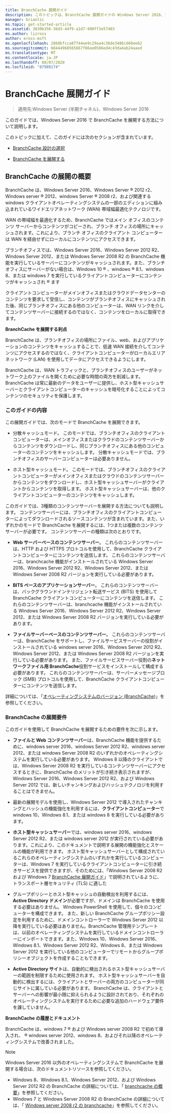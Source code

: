 ```yaml
---
title: BranchCache 展開ガイド
description: このトピックは、BranchCache 展開ガイドの Windows Server 2016、ブランチ オフィスに WAN 帯域幅使用量を最適化するために分散され、ホスト型キャッシュ モードで BranchCache を展開する方法を示しますの一部
manager: brianlic
ms.topic: get-started-article
ms.assetid: 3830b356-36d3-44f9-a1d7-990ff3e57403
ms.author: lizross
author: eross-msft
ms.openlocfilehash: 2868bfcca87f44ee9c29aa4c36de3486c660ee62
ms.sourcegitcommit: 68444968565667f86ee0586ed4c43da4ab24aaed
ms.translationtype: MT
ms.contentlocale: ja-JP
ms.lasthandoff: 08/07/2020
ms.locfileid: "87989174"
---
```

# <a name="branchcache-deployment-guide"></a>BranchCache 展開ガイド

>適用先:Windows Server (半期チャネル)、Windows Server 2016

このガイドでは、Windows Server 2016 で BranchCache を展開する方法について説明します。

このトピックに加えて、このガイドには次のセクションが含まれています。

-   [BranchCache 設計の選択](../../branchcache/plan/Choosing-a-BranchCache-Design.md)

-   [BranchCache を展開する](../../branchcache/deploy/Deploy-BranchCache.md)

## <a name="branchcache-deployment-overview"></a>BranchCache の展開の概要

BranchCache は、Windows Server 2016、Windows Server &reg; 2012 r2、Windows server &reg; 2012、windows Server &reg; 2008 r2、および関連する windows クライアントオペレーティングシステムの一部のエディションに組み込まれているワイドエリアネットワーク (WAN) 帯域幅最適化テクノロジです。

WAN の帯域幅を最適化するため、BranchCache ではメイン オフィスのコンテンツ サーバーからコンテンツがコピーされ、ブランチ オフィスの場所にキャッシュされます。これにより、ブランチ オフィスのクライアント コンピューターは WAN を経由せずにローカルにコンテンツにアクセスできます。

ブランチオフィスでは、Windows Server 2016、Windows Server 2012 R2、Windows Server 2012、または Windows Server 2008 R2 の BranchCache 機能を実行しているサーバーにコンテンツがキャッシュされます。また、ブランチオフィスにサーバーがない場合は、Windows 10 &reg; 、windows &reg; 8.1、windows 8、または windows 7 を実行しているクライアントコンピューターにコンテンツがキャッシュされ &reg; ます

クライアントコンピューターがメインオフィスまたはクラウドデータセンターのコンテンツを要求して受信し、コンテンツがブランチオフィスにキャッシュされた後、同じブランチオフィスにある他のコンピューターは、WAN リンクを介してコンテンツサーバーに接続するのではなく、コンテンツをローカルに取得できます。

**BranchCache を展開する利点**

BranchCache は、ブランチオフィスの場所にファイル、web、およびアプリケーションのコンテンツをキャッシュすることで、低速 WAN 接続を介してコンテンツにアクセスするのではなく、クライアントコンピューターがローカルエリアネットワーク (LAN) を使用してデータにアクセスできるようにします。

BranchCache は、WAN トラフィックと、ブランチオフィスのユーザーがネットワーク上のファイルを開くために必要な時間の両方を削減します。  BranchCache は常に最新のデータをユーザーに提供し、ホスト型キャッシュサーバーとクライアントコンピューターのキャッシュを暗号化することによってコンテンツのセキュリティを保護します。

### <a name="what-this-guide-provides"></a>このガイドの内容
この展開ガイドでは、次のモードで BranchCache を展開できます。

-   分散キャッシュモード。 このモードでは、ブランチオフィスのクライアントコンピューターは、メインオフィスまたはクラウドのコンテンツサーバーからコンテンツをダウンロードし、同じブランチオフィスにある他のコンピューターのコンテンツをキャッシュします。 分散キャッシュモードでは、ブランチオフィスのサーバーコンピューターは必要ありません。

-   ホスト型キャッシュモード。 このモードでは、ブランチオフィスのクライアントコンピューターがメインオフィスまたはクラウドのコンテンツサーバーからコンテンツをダウンロードし、ホスト型キャッシュサーバーがクライアントからコンテンツを取得します。 ホスト型キャッシュサーバーは、他のクライアントコンピューターのコンテンツをキャッシュします。

このガイドでは、3種類のコンテンツサーバーを展開する方法についても説明します。 コンテンツサーバーには、ブランチオフィスのクライアントコンピューターによってダウンロードされるソースコンテンツが含まれています。また、いずれかのモードで BranchCache を展開するには、1つまたは複数のコンテンツサーバーが必要です。 コンテンツサーバーの種類は次のとおりです。

-   **Web サーバーベースのコンテンツサーバー**。 これらのコンテンツサーバーは、HTTP および HTTPS プロトコルを使用して、BranchCache クライアントコンピューターにコンテンツを送信します。 これらのコンテンツサーバーは、branchcache 機能がインストールされている Windows Server 2016、Windows Server 2012 R2、Windows Server 2012、または Windows Server 2008 R2 バージョンを実行している必要があります。

-   **BITS ベースのアプリケーションサーバー**。 これらのコンテンツサーバーは、バックグラウンドインテリジェント転送サービス (BITS) を使用して BranchCache クライアントコンピューターにコンテンツを送信します。 これらのコンテンツサーバーは、branchcache 機能がインストールされている Windows Server 2016、Windows Server 2012 R2、Windows Server 2012、または Windows Server 2008 R2 バージョンを実行している必要があります。

-   **ファイルサーバーベースのコンテンツサーバー**。 これらのコンテンツサーバーは、BranchCache をサポートし、ファイルサービスサーバーの役割がインストールされている windows server 2016、Windows Server 2012 R2、Windows Server 2012、または Windows Server 2008 R2 バージョンを実行している必要があります。 また、ファイルサービスサーバー役割の**ネットワークファイル用 BranchCache**役割サービスをインストールして構成する必要があります。 これらのコンテンツサーバーは、サーバーメッセージブロック (SMB) プロトコルを使用して、BranchCache クライアントコンピューターにコンテンツを送信します。

詳細については、「[オペレーティングシステムのバージョン (BranchCache](../branchcache.md#bkmk_os))」を参照してください。

### <a name="branchcache-deployment-requirements"></a>BranchCache の展開要件

このガイドを使用して BranchCache を展開するための要件を次に示します。

-   **ファイルと Web コンテンツサーバー**は、BranchCache 機能を提供するために、windows server 2016、windows Server 2012 R2、windows server 2012、または windows Server 2008 R2 のいずれかのオペレーティングシステムを実行している必要があります。 Windows 8 以降のクライアントでは、Windows Server 2008 R2 を実行しているコンテンツサーバーにアクセスするときに、BranchCache のメリットが引き続き表示されますが、Windows Server 2016、Windows Server 2012 R2、および Windows Server 2012 では、新しいチャンキングおよびハッシュテクノロジを利用することはできません。

-   最新の展開モデルを使用し、Windows Server 2012 で導入されたチャンキングとハッシュの機能強化を利用するには、**クライアントコンピューター**で windows 10、Windows 8.1、または windows 8 を実行している必要があります。

-   **ホスト型キャッシュサーバー**では、windows server 2016、windows Server 2012 R2、または windows server 2012 が実行されている必要があります。これにより、このドキュメントで説明する展開の機能強化とスケールの機能が利用できます。  ホスト型キャッシュサーバーとして構成されているこれらのオペレーティングシステムのいずれかを実行しているコンピューターは、Windows 7 を実行しているクライアントコンピューターに引き続きサービスを提供できますが、そのためには、「Windows Server 2008 R2 および Windows 7 [BranchCache 展開ガイド](/previous-versions/windows/it-pro/windows-server-2008-R2-and-2008/ee649232(v=ws.10))」で説明されているように、トランスポート層セキュリティ (TLS) に適した

-   グループポリシーとホスト型キャッシュの自動検出を利用するには、 **Active Directory ドメイン**が必要ですが、ドメインは BranchCache を使用する必要はありません。  Windows PowerShell を使用して、個々のコンピューターを構成できます。 また、新しい BranchCache グループポリシー設定を利用するために、ドメインコントローラーで Windows Server 2012 以降を実行している必要はありません。BranchCache 管理用テンプレートは、以前のオペレーティングシステムを実行しているドメインコントローラーにインポートできます。また、Windows 10、Windows Server 2016、Windows 8.1、Windows Server 2012 R2、Windows 8、または Windows Server 2012 を実行している他のコンピューターでリモートからグループポリシーオブジェクトを作成することもできます。

-   **Active Directory サイト**は、自動的に検出されるホスト型キャッシュサーバーの範囲を制限するために使用されます。  ホスト型キャッシュサーバーを自動的に検出するには、クライアントとサーバーの両方のコンピューターが同じサイトに属している必要があります。 BranchCache は、クライアントとサーバーへの影響が最小限に抑えられるように設計されており、それぞれのオペレーティングシステムを実行するために必要な追加のハードウェア要件を課していません。

**BranchCache の履歴とドキュメント**

BranchCache は、windows 7 &reg; および Windows server 2008 R2 で初めて導入され、 &reg; windows server 2012、windows 8、およびそれ以降のオペレーティングシステムで改善されました。

> [!NOTE]
> Windows Server 2016 以外のオペレーティングシステムで BranchCache を展開する場合は、次のドキュメントリソースを参照してください。
>
> - Windows 8、Windows 8.1、Windows Server 2012、および Windows Server 2012 R2 の BranchCache の詳細については、「 [branchcache の概要](/previous-versions/windows/it-pro/windows-server-2012-R2-and-2012/hh831696(v=ws.11))」を参照してください。
> - Windows 7 と Windows Server 2008 R2 の BranchCache の詳細については、「 [Windows server 2008 r2 の branchcache](/previous-versions/windows/it-pro/windows-server-2008-R2-and-2008/dd996634(v=ws.10))」を参照してください。